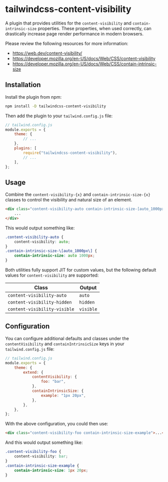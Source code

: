 # tailwindcss-content-visibility

A plugin that provides utilities for the `content-visibility` and `contain-intrinsic-size` properties. These properties, when used correctly, can drastically increase page render performance in modern browsers.

Please review the following resources for more information:

- https://web.dev/content-visibility/
- https://developer.mozilla.org/en-US/docs/Web/CSS/content-visibility
- https://developer.mozilla.org/en-US/docs/Web/CSS/contain-intrinsic-size

## Installation

Install the plugin from npm:

```sh
npm install -D tailwindcss-content-visibility
```

Then add the plugin to your `tailwind.config.js` file:

```js
// tailwind.config.js
module.exports = {
	theme: {
		// ...
	},
	plugins: [
		require("tailwindcss-content-visibility"),
		// ...
	],
};
```

## Usage

Combine the `content-visibility-{x}` and `contain-intrinsic-size-{x}` classes to control the visibility and natural size of an element.

```html
<div class="content-visibility-auto contain-intrinsic-size-[auto_1000px]">
	...
</div>
```

This would output something like:

```css
.content-visibility-auto {
	content-visibility: auto;
}
.contain-intrinsic-size-\[auto_1000px\] {
	contain-intrinsic-size: auto 1000px;
}
```

Both utilities fully support JIT for custom values, but the following default values for `content-visibility` are supported:

| Class                        | Output    |
| ---------------------------- | --------- |
| `content-visibility-auto`    | `auto`    |
| `content-visibility-hidden`  | `hidden`  |
| `content-visibility-visible` | `visible` |

## Configuration

You can configure additional defaults and classes under the `contentVisibility` and `containIntrinsicSize` keys in your `tailwind.config.js` file:

```js
// tailwind.config.js
module.exports = {
	theme: {
		extend: {
			contentVisibility: {
				foo: "bar",
			},
			containIntrinsicSize: {
				example: "1px 20px",
			},
		},
	},
};
```

With the above configuration, you could then use:

```html
<div class="content-visibility-foo contain-intrinsic-size-example">...</div>
```

And this would output something like:

```css
.content-visibility-foo {
	content-visibility: bar;
}
.contain-intrinsic-size-example {
	contain-intrinsic-size: 1px 20px;
}
```
